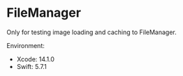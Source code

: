 # FileManager
Only for testing image loading and caching to FileManager.

Environment:

* Xcode: 14.1.0
* Swift: 5.7.1
